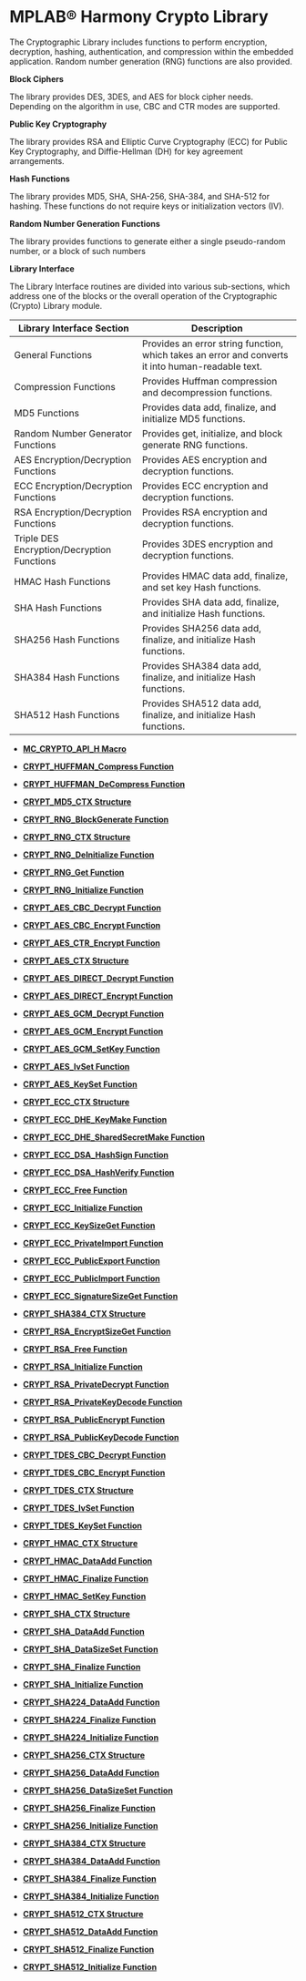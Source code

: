 # MPLAB® Harmony Crypto Library

The Cryptographic Library includes functions to perform encryption, decryption, hashing, authentication, and compression within the embedded application. Random number generation \(RNG\) functions are also provided.

**Block Ciphers**

The library provides DES, 3DES, and AES for block cipher needs. Depending on the algorithm in use, CBC and CTR modes are supported.

**Public Key Cryptography**

The library provides RSA and Elliptic Curve Cryptography \(ECC\) for Public Key Cryptography, and Diffie-Hellman \(DH\) for key agreement arrangements.

**Hash Functions**

The library provides MD5, SHA, SHA-256, SHA-384, and SHA-512 for hashing. These functions do not require keys or initialization vectors \(IV\).

**Random Number Generation Functions**

The library provides functions to generate either a single pseudo-random number, or a block of such numbers

**Library Interface**

The Library Interface routines are divided into various sub-sections, which address one of the blocks or the overall operation of the Cryptographic \(Crypto\) Library module.

|Library Interface Section|Description|
|-------------------------|-----------|
|General Functions|Provides an error string function, which takes an error and converts it into human-readable text.|
|Compression Functions|Provides Huffman compression and decompression functions.|
|MD5 Functions|Provides data add, finalize, and initialize MD5 functions.|
|Random Number Generator Functions|Provides get, initialize, and block generate RNG functions.|
|AES Encryption/Decryption Functions|Provides AES encryption and decryption functions.|
|ECC Encryption/Decryption Functions|Provides ECC encryption and decryption functions.|
|RSA Encryption/Decryption Functions|Provides RSA encryption and decryption functions.|
|Triple DES Encryption/Decryption Functions|Provides 3DES encryption and decryption functions.|
|HMAC Hash Functions|Provides HMAC data add, finalize, and set key Hash functions.|
|SHA Hash Functions|Provides SHA data add, finalize, and initialize Hash functions.|
|SHA256 Hash Functions|Provides SHA256 data add, finalize, and initialize Hash functions.|
|SHA384 Hash Functions|Provides SHA384 data add, finalize, and initialize Hash functions.|
|SHA512 Hash Functions|Provides SHA512 data add, finalize, and initialize Hash functions.|

-   **[MC\_CRYPTO\_API\_H Macro](GUID-F395E772-BD3D-4987-A2A2-4E682E2D9976.md)**  

-   **[CRYPT\_HUFFMAN\_Compress Function](GUID-BCF95DBA-6C94-4195-A199-599A8ED93B3D.md)**  

-   **[CRYPT\_HUFFMAN\_DeCompress Function](GUID-F2B311A2-D0BF-4B03-B8B7-9C2A0AB73B47.md)**  

-   **[CRYPT\_MD5\_CTX Structure](GUID-AD76B817-C4B9-4249-993A-A7CB56353675.md)**  

-   **[CRYPT\_RNG\_BlockGenerate Function](GUID-48969D2B-A5B8-4774-968D-CAEC207CAFD4.md)**  

-   **[CRYPT\_RNG\_CTX Structure](GUID-69771664-9CD3-44C0-A1A7-1C77AF8D0684.md)**  

-   **[CRYPT\_RNG\_DeInitialize Function](GUID-46D014A4-C464-44EE-ABFC-CABED21A4334.md)**  

-   **[CRYPT\_RNG\_Get Function](GUID-6C0C6211-EA7D-4B96-9954-04C2E2638D4E.md)**  

-   **[CRYPT\_RNG\_Initialize Function](GUID-302E82E5-8878-47A6-90AE-451B424C87A0.md)**  

-   **[CRYPT\_AES\_CBC\_Decrypt Function](GUID-50574936-92C1-4BE9-A4CA-048F6B91B673.md)**  

-   **[CRYPT\_AES\_CBC\_Encrypt Function](GUID-46B9CCBC-5B9A-4489-808A-119EE816D2C7.md)**  

-   **[CRYPT\_AES\_CTR\_Encrypt Function](GUID-EBF1F18A-266E-4DD5-8DF7-587FC73DF8EE.md)**  

-   **[CRYPT\_AES\_CTX Structure](GUID-27E59A2A-7534-4AA5-9ADA-3D28E87FD0B2.md)**  

-   **[CRYPT\_AES\_DIRECT\_Decrypt Function](GUID-DF877AAD-5528-4784-96C9-1804F920FE3A.md)**  

-   **[CRYPT\_AES\_DIRECT\_Encrypt Function](GUID-39640962-1A91-4ACF-B888-27F8825AD418.md)**  

-   **[CRYPT\_AES\_GCM\_Decrypt Function](GUID-A3A57C3C-EBEF-47C3-A8AB-1C1BEC202D74.md)**  

-   **[CRYPT\_AES\_GCM\_Encrypt Function](GUID-032AFB9C-FB0D-4EDC-83B3-CE8625C11EC7.md)**  

-   **[CRYPT\_AES\_GCM\_SetKey Function](GUID-10763C36-E98E-46CB-BFA0-66DC81C54B6E.md)**  

-   **[CRYPT\_AES\_IvSet Function](GUID-83DEB663-ADA8-48BF-8152-C08E351169FF.md)**  

-   **[CRYPT\_AES\_KeySet Function](GUID-40FBBE9E-0D8E-426B-A2F1-BD98986910D8.md)**  

-   **[CRYPT\_ECC\_CTX Structure](GUID-8BDB992F-5831-44FC-921E-F7993FC60913.md)**  

-   **[CRYPT\_ECC\_DHE\_KeyMake Function](GUID-A7331860-E143-4EA3-B7E7-C3615B3A041A.md)**  

-   **[CRYPT\_ECC\_DHE\_SharedSecretMake Function](GUID-16831BD0-5D75-4ABB-9D38-9730C6AD53E6.md)**  

-   **[CRYPT\_ECC\_DSA\_HashSign Function](GUID-99EF313F-E857-4804-8990-BC649E34815C.md)**  

-   **[CRYPT\_ECC\_DSA\_HashVerify Function](GUID-1EA0736F-04E5-488F-AD76-1128C25F796D.md)**  

-   **[CRYPT\_ECC\_Free Function](GUID-8DC6673E-CE98-4E8D-A1AE-181B81890754.md)**  

-   **[CRYPT\_ECC\_Initialize Function](GUID-CABC8C76-4D33-4814-B39A-7E63C27F4341.md)**  

-   **[CRYPT\_ECC\_KeySizeGet Function](GUID-9D2726DD-EE92-4CB8-A35B-AE94121D562B.md)**  

-   **[CRYPT\_ECC\_PrivateImport Function](GUID-1A6D1067-4F9C-4CD2-95AC-4E7FF5634811.md)**  

-   **[CRYPT\_ECC\_PublicExport Function](GUID-79361D69-413A-4AF2-B1BF-1823CFA77CE6.md)**  

-   **[CRYPT\_ECC\_PublicImport Function](GUID-5740383C-3F96-42AA-86AE-74447D89B887.md)**  

-   **[CRYPT\_ECC\_SignatureSizeGet Function](GUID-38C5F7B8-909B-418E-8F1F-DC67D9042248.md)**  

-   **[CRYPT\_SHA384\_CTX Structure](GUID-C1558A6E-8C55-46E5-A41D-675C27E6D7C2.md)**  

-   **[CRYPT\_RSA\_EncryptSizeGet Function](GUID-3ABC8F43-A362-4959-8705-47CAB2EDA112.md)**  

-   **[CRYPT\_RSA\_Free Function](GUID-BA9B48C9-F2B9-4A38-B6C8-E78A41003D02.md)**  

-   **[CRYPT\_RSA\_Initialize Function](GUID-B9F49973-D71C-475B-82F3-23BBACC3DEE1.md)**  

-   **[CRYPT\_RSA\_PrivateDecrypt Function](GUID-73E14D6E-0286-45EC-8FD6-AF49F927216D.md)**  

-   **[CRYPT\_RSA\_PrivateKeyDecode Function](GUID-955E8881-9B6A-4A95-8C38-A2B9E5B47CC3.md)**  

-   **[CRYPT\_RSA\_PublicEncrypt Function](GUID-5F8144CD-63EE-4588-8582-17DA15D58CEA.md)**  

-   **[CRYPT\_RSA\_PublicKeyDecode Function](GUID-ED7E9986-0544-4B38-AF37-DB8E9630174F.md)**  

-   **[CRYPT\_TDES\_CBC\_Decrypt Function](GUID-B3C5F6D7-158E-4294-933F-C15F4BF3963F.md)**  

-   **[CRYPT\_TDES\_CBC\_Encrypt Function](GUID-462AD917-3780-480C-B425-ABE64BBF9840.md)**  

-   **[CRYPT\_TDES\_CTX Structure](GUID-A8165521-743E-4253-A65A-161958A75238.md)**  

-   **[CRYPT\_TDES\_IvSet Function](GUID-0939BA24-824A-48DC-831C-5FEFCA8BE5B2.md)**  

-   **[CRYPT\_TDES\_KeySet Function](GUID-994EE987-AAE2-49B4-84D4-2DB4BB4BD21E.md)**  

-   **[CRYPT\_HMAC\_CTX Structure](GUID-BAD3BAB0-F116-4967-9711-500367A39268.md)**  

-   **[CRYPT\_HMAC\_DataAdd Function](GUID-FBCCBBC0-6478-4058-9FF3-610A99689278.md)**  

-   **[CRYPT\_HMAC\_Finalize Function](GUID-89653DD6-F6DA-41EE-BB71-EA0802087DAB.md)**  

-   **[CRYPT\_HMAC\_SetKey Function](GUID-83F98304-D411-4DC1-A19B-BAB4CCC85B78.md)**  

-   **[CRYPT\_SHA\_CTX Structure](GUID-51267846-5518-4904-B9FF-1A93EF414FD3.md)**  

-   **[CRYPT\_SHA\_DataAdd Function](GUID-7BF7FE7A-03E4-4648-BFE2-3C7774C12320.md)**  

-   **[CRYPT\_SHA\_DataSizeSet Function](GUID-67C1AE49-0995-4475-88F9-42850CA52679.md)**  

-   **[CRYPT\_SHA\_Finalize Function](GUID-A73DC762-0144-466E-88C9-75E76ADE7F03.md)**  

-   **[CRYPT\_SHA\_Initialize Function](GUID-56378969-28DB-4F13-9EB8-36EC4D3AEAA6.md)**  

-   **[CRYPT\_SHA224\_DataAdd Function](GUID-246308C1-09EB-4750-BD1E-15DDFE23BDC0.md)**  

-   **[CRYPT\_SHA224\_Finalize Function](GUID-24F8B427-FBDD-40C3-948F-9C0C59008DBD.md)**  

-   **[CRYPT\_SHA224\_Initialize Function](GUID-D0E6A58C-11C9-42D2-8D33-05753C8666D5.md)**  

-   **[CRYPT\_SHA256\_CTX Structure](GUID-380D72CB-2A3D-4D16-8423-6C385FC5681B.md)**  

-   **[CRYPT\_SHA256\_DataAdd Function](GUID-6B8AD9D4-7D8C-435F-85DC-5E11039B9AA6.md)**  

-   **[CRYPT\_SHA256\_DataSizeSet Function](GUID-AE742235-A9AD-4A94-A75A-381286E21F1E.md)**  

-   **[CRYPT\_SHA256\_Finalize Function](GUID-1986A1E9-C46F-44CB-B7B8-CA086A334C7F.md)**  

-   **[CRYPT\_SHA256\_Initialize Function](GUID-5DFD2ACB-CADF-4426-A699-A8D751EBCD91.md)**  

-   **[CRYPT\_SHA384\_CTX Structure](GUID-EFD4A264-2423-4056-8411-E752E324539B.md)**  

-   **[CRYPT\_SHA384\_DataAdd Function](GUID-CB041251-FF2F-4808-A863-87D519B8E84D.md)**  

-   **[CRYPT\_SHA384\_Finalize Function](GUID-7F0C0AFA-092D-4251-8C0F-BF9AB01B52E0.md)**  

-   **[CRYPT\_SHA384\_Initialize Function](GUID-9165664B-EF21-4D37-A47E-130E9A3FE5FB.md)**  

-   **[CRYPT\_SHA512\_CTX Structure](GUID-90A3BDA1-F0C2-4B7E-B8D5-733A7822F320.md)**  

-   **[CRYPT\_SHA512\_DataAdd Function](GUID-8E32E822-BE93-414B-9888-0E565A554764.md)**  

-   **[CRYPT\_SHA512\_Finalize Function](GUID-4458C8F5-B169-436E-A481-E4E7F08BAD48.md)**  

-   **[CRYPT\_SHA512\_Initialize Function](GUID-1B07E8A4-54A0-409A-8443-0DD9E5A88BDC.md)**  


